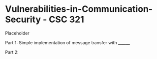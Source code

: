 # Vulnerabilities-in-Communication-Security - CSC 321 <br>

Placeholder <br>

Part 1: Simple implementation of message transfer with ______ <br>

Part 2: 
